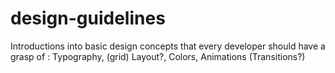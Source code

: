 # design-guidelines

Introductions into basic design concepts that every developer should have a grasp of : Typography, (grid) Layout?, Colors, Animations (Transitions?)

